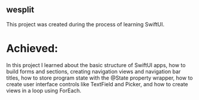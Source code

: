 ## wesplit

This project was created during the process of learning SwiftUI.

# Achieved:

In this project I learned about the basic structure of SwiftUI apps, how to build forms and sections,
creating navigation views and navigation bar titles, how to store program state with the @State property wrapper,
how to create user interface controls like TextField and Picker, and how to create views in a loop using ForEach.



